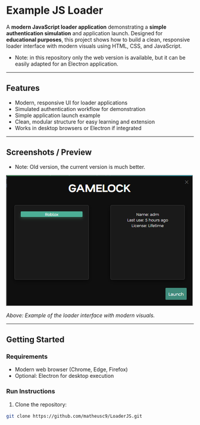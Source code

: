 # Example JS Loader

A **modern JavaScript loader application** demonstrating a **simple authentication simulation** and application launch. Designed for **educational purposes**, this project shows how to build a clean, responsive loader interface with modern visuals using HTML, CSS, and JavaScript.

- Note: in this repository only the web version is available, but it can be easily adapted for an Electron application.
  
---

## Features

- Modern, responsive UI for loader applications  
- Simulated authentication workflow for demonstration  
- Simple application launch example  
- Clean, modular structure for easy learning and extension  
- Works in desktop browsers or Electron if integrated  

---

## Screenshots / Preview
- Note: Old version, the current version is much better.

![Preview](preview.png)

*Above: Example of the loader interface with modern visuals.*

---

## Getting Started

### Requirements
- Modern web browser (Chrome, Edge, Firefox)  
- Optional: Electron for desktop execution  

### Run Instructions
1. Clone the repository:

```bash
git clone https://github.com/matheusc9/LoaderJS.git
